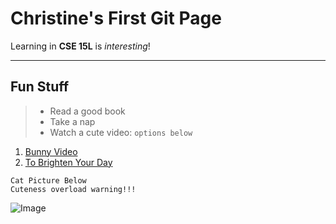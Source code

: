 # Christine's First Git Page
Learning in **CSE 15L** is *interesting*!

***
## Fun Stuff

>* Read a good book
>* Take a nap
>* Watch a cute video: `options below`

1. [Bunny Video](https://www.youtube.com/watch?v=hDJkFLnmFHU)
2. [To Brighten Your Day](https://www.youtube.com/watch?v=X-o171qAaUY)

```
Cat Picture Below
Cuteness overload warning!!!
```

![Image](https://images.unsplash.com/photo-1611267254323-4db7b39c732c?ixlib=rb-1.2.1&ixid=MnwxMjA3fDB8MHxzZWFyY2h8Mnx8Y3V0ZSUyMGNhdHxlbnwwfHwwfHw%3D&w=1000&q=80)
